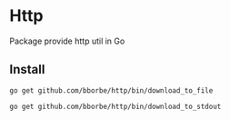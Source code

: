 # Http

Package provide http util in Go

## Install

`go get github.com/bborbe/http/bin/download_to_file`

`go get github.com/bborbe/http/bin/download_to_stdout`
